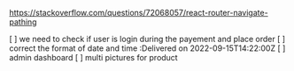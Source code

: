 
https://stackoverflow.com/questions/72068057/react-router-navigate-pathing

[ ] we need to check if user is login during the payement and place order
[ ] correct the format of date and time :Delivered on 2022-09-15T14:22:00Z
[ ] admin dashboard
[ ] multi pictures for product